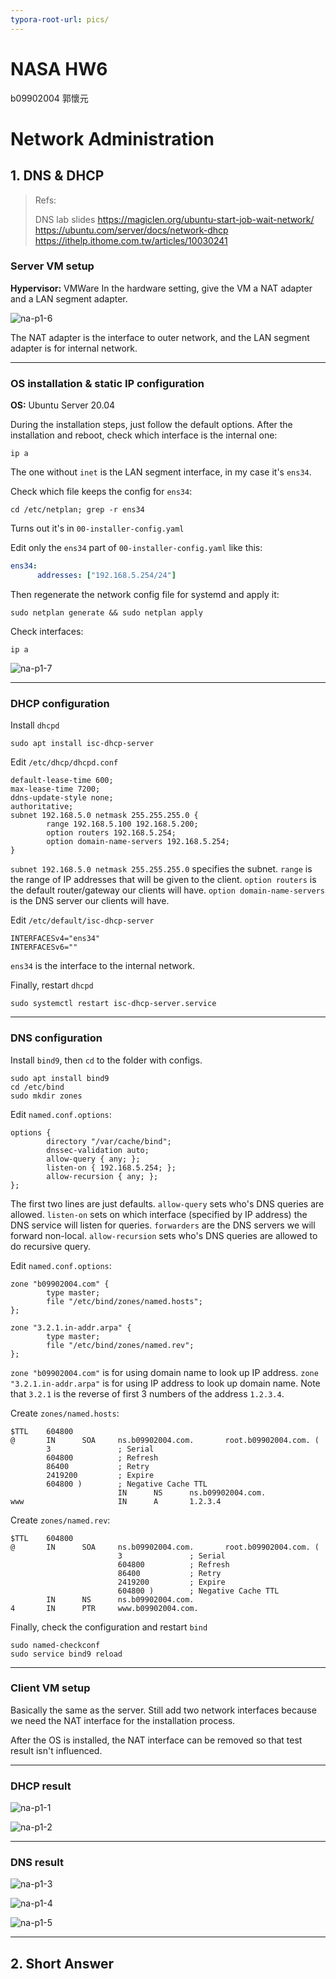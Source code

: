 ```yaml
---
typora-root-url: pics/
---
```


# NASA HW6

b09902004 郭懷元

# Network Administration

## 1. DNS & DHCP

> Refs:
>
> DNS lab slides
> https://magiclen.org/ubuntu-start-job-wait-network/
> https://ubuntu.com/server/docs/network-dhcp
> https://ithelp.ithome.com.tw/articles/10030241

### Server VM setup

**Hypervisor:** VMWare
In the hardware setting, give the VM a NAT adapter and a LAN segment adapter.

![na-p1-6](/na-p1-6.png)

The NAT adapter is the interface to outer network, and the LAN segment adapter is for internal network.

---

### OS installation & static IP configuration

**OS:** Ubuntu Server 20.04

During the installation steps, just follow the default options.
After the installation and reboot, check which interface is the internal one:

```shell
ip a
```

The one without `inet` is the LAN segment interface, in my case it's `ens34`.

Check which file keeps the config for `ens34`:

```shell
cd /etc/netplan; grep -r ens34
```

Turns out it's in `00-installer-config.yaml`

Edit only the `ens34` part of `00-installer-config.yaml` like this:

```yaml
ens34:
      addresses: ["192.168.5.254/24"]
```

Then regenerate the network config file for systemd and apply it:

```shell
sudo netplan generate && sudo netplan apply
```

Check interfaces:

```shell
ip a
```

![na-p1-7](/na-p1-7.png)

---

### DHCP configuration

Install `dhcpd`

```shell
sudo apt install isc-dhcp-server
```

Edit `/etc/dhcp/dhcpd.conf`

```
default-lease-time 600;
max-lease-time 7200;
ddns-update-style none;
authoritative;
subnet 192.168.5.0 netmask 255.255.255.0 {
        range 192.168.5.100 192.168.5.200;
        option routers 192.168.5.254;
        option domain-name-servers 192.168.5.254;
}
```

`subnet 192.168.5.0 netmask 255.255.255.0` specifies the subnet.
`range` is the range of IP addresses that will be given to the client.
`option routers` is the default router/gateway our clients will have.
`option domain-name-servers` is the DNS server our clients will have.

Edit `/etc/default/isc-dhcp-server`

```
INTERFACESv4="ens34"
INTERFACESv6=""
```

`ens34` is the interface to the internal network.

Finally, restart  `dhcpd`

```shell
sudo systemctl restart isc-dhcp-server.service
```

---

### DNS configuration

Install `bind9`, then `cd` to the folder with configs.

```shell
sudo apt install bind9
cd /etc/bind
sudo mkdir zones
```

Edit `named.conf.options`:

```
options {
        directory "/var/cache/bind";
        dnssec-validation auto;
        allow-query { any; };
        listen-on { 192.168.5.254; };
        allow-recursion { any; };
};
```

The first two lines are just defaults.
`allow-query` sets who's DNS queries are allowed.
`listen-on` sets on which interface (specified by IP address) the DNS service will listen for queries.
`forwarders` are the DNS servers we will forward non-local.
`allow-recursion` sets who's DNS queries are allowed to do recursive query.

Edit `named.conf.options`:

```
zone "b09902004.com" {
        type master;
        file "/etc/bind/zones/named.hosts";
};

zone "3.2.1.in-addr.arpa" {
        type master;
        file "/etc/bind/zones/named.rev";
};
```

`zone "b09902004.com"` is for using domain name to look up IP address.
`zone "3.2.1.in-addr.arpa"` is for using IP address to look up domain name.
Note that `3.2.1` is the reverse of first 3 numbers of the address `1.2.3.4`.

Create `zones/named.hosts`:

```
$TTL    604800
@       IN      SOA     ns.b09902004.com.       root.b09902004.com. (
        3               ; Serial
        604800          ; Refresh
        86400           ; Retry
        2419200         ; Expire
        604800 )        ; Negative Cache TTL
                        IN      NS      ns.b09902004.com.
www                     IN      A       1.2.3.4
```

Create `zones/named.rev`:

```
$TTL    604800
@       IN      SOA     ns.b09902004.com.       root.b09902004.com. (
                        3               ; Serial
                        604800          ; Refresh
                        86400           ; Retry
                        2419200         ; Expire
                        604800 )        ; Negative Cache TTL
        IN      NS      ns.b09902004.com.
4       IN      PTR     www.b09902004.com.
```

Finally, check the configuration and restart `bind`

```shell
sudo named-checkconf
sudo service bind9 reload
```

---

### Client VM setup

Basically the same as the server. Still add two network interfaces because we need the NAT interface for the installation process.

After the OS is installed, the NAT interface can be removed so that test result isn't influenced.

---

### DHCP result

![na-p1-1](/na-p1-1.png)

![na-p1-2](/na-p1-2.png)

---

### DNS result

![na-p1-3](/na-p1-3.png)

![na-p1-4](/na-p1-4.png)

![na-p1-5](/na-p1-5.png)

---

## 2. Short Answer

